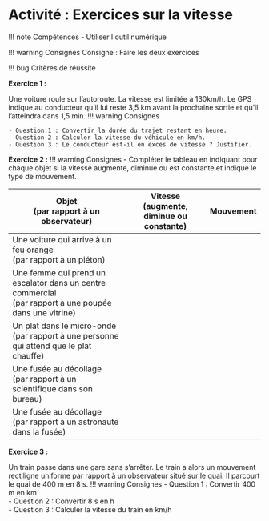 # Activité : Exercices sur la vitesse


!!! note Compétences
    - Utiliser l'outil numérique

!!! warning Consignes
    Consigne : Faire les deux exercices
    
!!! bug Critères de réussite




**Exercice 1 :**

Une voiture roule sur l’autoroute. La vitesse est limitée à 130km/h. Le GPS indique au conducteur qu’il lui reste 3,5 km avant la prochaine sortie et qu’il l’atteindra dans 1,5 min. 
!!! warning Consignes
    
    - Question 1 : Convertir la durée du trajet restant en heure.   
    - Question 2 : Calculer la vitesse du véhicule en km/h.  
    - Question 3 : Le conducteur est-il en excès de vitesse ? Justifier.


**Exercice 2 :**
!!! warning Consignes
    - Compléter le tableau en indiquant pour chaque objet si la vitesse augmente, diminue ou est constante et indique le type de mouvement.

<table>
<thead>
  <tr>
    <th>Objet<br> (par rapport à un observateur) 		</th>
    <th> Vitesse<br> (augmente, diminue ou constante)		</th>
    <th> Mouvement 		</th>
  </tr>
</thead>
<tbody>
  <tr>
    <td>Une voiture qui arrive à un feu orange<br> (par rapport à un piéton) 		</td>
    <td>		</td>
        <td>	<br>&nbsp;&nbsp;	</td>

  </tr>
  <tr>
    <td> Une femme qui prend un escalator dans un centre commercial <br>(par rapport à une poupée dans une vitrine)</td>
    <td> 			<br>&nbsp;&nbsp;			 		</td>
        <td>	<br>&nbsp;&nbsp;	</td>

  </tr>
  <tr>
    <td> Un plat dans le micro-onde <br>(par rapport à une personne qui attend que le plat chauffe) 		</td>
    <td> 			<br>&nbsp;&nbsp;			 		</td>
        <td><br>&nbsp;&nbsp;		</td>

  </tr>
  <tr>
    <td> Une fusée au décollage <br>(par rapport à un scientifique dans son bureau) 		</td>
    <td> 			<br>&nbsp;&nbsp;			 		</td>
        <td>	<br>&nbsp;&nbsp;	</td>

  </tr>
  <tr>
    <td> Une fusée au décollage <br>(par rapport à un astronaute dans la fusée) 		</td>
    <td> 			<br>&nbsp;&nbsp;			 		</td>
        <td>	<br>&nbsp;&nbsp;	</td>

  </tr>
</tbody>
</table>

**Exercice 3 :**

Un train passe dans une gare sans s’arrêter. Le train a alors un mouvement rectiligne uniforme par rapport à un observateur situé sur le quai. Il parcourt le quai de 400 m en 8 s.
!!! warning Consignes
    - Question 1 : Convertir 400 m en km  
    - Question 2 : Convertir 8 s en h  
    - Question 3 : Calculer la vitesse du train en km/h  